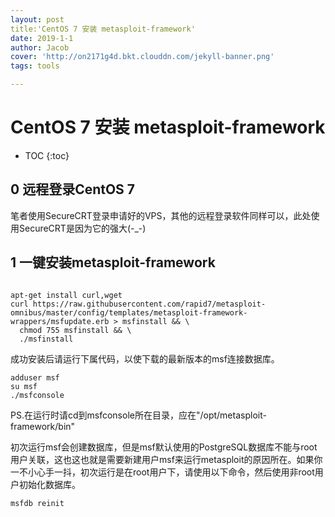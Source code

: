 ```yaml
---
layout: post
title:'CentOS 7 安装 metasploit-framework'
date: 2019-1-1
author: Jacob
cover: 'http://on2171g4d.bkt.clouddn.com/jekyll-banner.png'
tags: tools

---
```


# CentOS 7 安装 metasploit-framework

* TOC
{:toc}

## 0 远程登录CentOS 7

笔者使用SecureCRT登录申请好的VPS，其他的远程登录软件同样可以，此处使用SecureCRT是因为它的强大(-_-)

## 1 一键安装metasploit-framework

```shell
 
apt-get install curl,wget
curl https://raw.githubusercontent.com/rapid7/metasploit-omnibus/master/config/templates/metasploit-framework-wrappers/msfupdate.erb > msfinstall && \
  chmod 755 msfinstall && \
  ./msfinstall
```

成功安装后请运行下属代码，以使下载的最新版本的msf连接数据库。

```shell
adduser msf
su msf
./msfconsole
```

PS.在运行时请cd到msfconsole所在目录，应在"/opt/metasploit-framework/bin"

初次运行msf会创建数据库，但是msf默认使用的PostgreSQL数据库不能与root用户关联，这也这也就是需要新建用户msf来运行metasploit的原因所在。如果你一不小心手一抖，初次运行是在root用户下，请使用以下命令，然后使用非root用户初始化数据库。

```shell
msfdb reinit
```

